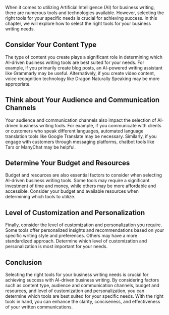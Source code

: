 
When it comes to utilizing Artificial Intelligence (AI) for business writing, there are numerous tools and technologies available. However, selecting the right tools for your specific needs is crucial for achieving success. In this chapter, we will explore how to select the right tools for your business writing needs.

Consider Your Content Type
--------------------------

The type of content you create plays a significant role in determining which AI-driven business writing tools are best suited for your needs. For example, if you primarily create blog posts, an AI-powered writing assistant like Grammarly may be useful. Alternatively, if you create video content, voice recognition technology like Dragon Naturally Speaking may be more appropriate.

Think about Your Audience and Communication Channels
----------------------------------------------------

Your audience and communication channels also impact the selection of AI-driven business writing tools. For example, if you communicate with clients or customers who speak different languages, automated language translation tools like Google Translate may be necessary. Similarly, if you engage with customers through messaging platforms, chatbot tools like Tars or ManyChat may be helpful.

Determine Your Budget and Resources
-----------------------------------

Budget and resources are also essential factors to consider when selecting AI-driven business writing tools. Some tools may require a significant investment of time and money, while others may be more affordable and accessible. Consider your budget and available resources when determining which tools to utilize.

Level of Customization and Personalization
------------------------------------------

Finally, consider the level of customization and personalization you require. Some tools offer personalized insights and recommendations based on your specific writing style and preferences. Others may have a more standardized approach. Determine which level of customization and personalization is most important for your needs.

Conclusion
----------

Selecting the right tools for your business writing needs is crucial for achieving success with AI-driven business writing. By considering factors such as content type, audience and communication channels, budget and resources, and level of customization and personalization, you can determine which tools are best suited for your specific needs. With the right tools in hand, you can enhance the clarity, conciseness, and effectiveness of your written communications.
